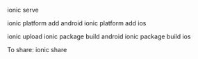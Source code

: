 ionic serve

ionic platform add android
ionic platform add ios

ionic upload
ionic package build android
ionic package build ios


To share:
ionic share <Email Address>